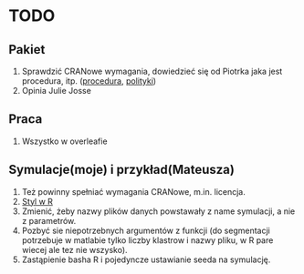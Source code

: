 # TODO

## Pakiet

1. Sprawdzić CRANowe wymagania, dowiedzieć się od Piotrka jaka jest procedura, itp. ([procedura](http://r-pkgs.had.co.nz/release.html), [polityki](https://cran.r-project.org/web/packages/policies.html))
2. Opinia Julie Josse

## Praca

1. Wszystko w overleafie

## Symulacje(moje) i przykład(Mateusza)

1. Też powinny spełniać wymagania CRANowe, m.in. licencja.
2. [Styl w R](https://google.github.io/styleguide/Rguide.xml)
3. Zmienić, żeby nazwy plików danych powstawały z name symulacji, a nie z parametrów.
4. Pozbyć sie niepotrzebnych argumentów z funkcji (do segmentacji potrzebuje w matlabie tylko liczby klastrow i nazwy pliku, w R pare wiecej ale tez nie wszysko).
5. Zastąpienie basha R i pojedyncze ustawianie seeda na symulację.
